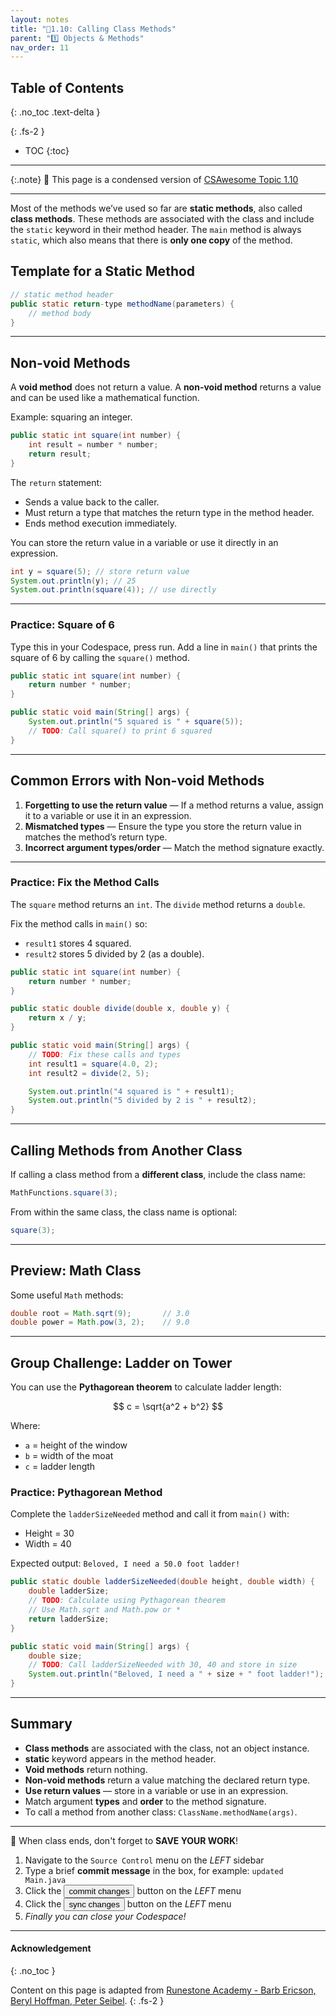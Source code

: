 ```yaml
---
layout: notes
title: "📓1.10: Calling Class Methods" 
parent: "1️⃣ Objects & Methods"
nav_order: 11
---
```


## Table of Contents
{: .no_toc .text-delta }

{: .fs-2 }
- TOC
{:toc}

---

{:.note}
📖 This page is a condensed version of [CSAwesome Topic 1.10]() 

---

Most of the methods we’ve used so far are **static methods**, also called **class methods**. These methods are associated with the class and include the `static` keyword in their method header. The `main` method is always `static`, which also means that there is **only one copy** of the method. 

## Template for a Static Method

```java
// static method header
public static return-type methodName(parameters) {
    // method body
}
````

---

## Non-void Methods

A **void method** does not return a value.
A **non-void method** returns a value and can be used like a mathematical function.

Example: squaring an integer.

```java
public static int square(int number) {
    int result = number * number;
    return result;
}
```

The `return` statement:

* Sends a value back to the caller.
* Must return a type that matches the return type in the method header.
* Ends method execution immediately.

You can store the return value in a variable or use it directly in an expression.

```java
int y = square(5); // store return value
System.out.println(y); // 25
System.out.println(square(4)); // use directly
```

---

### **Practice: Square of 6**

<div class="task" markdown="block">

Type this in your Codespace, press run.
Add a line in `main()` that prints the square of 6 by calling the `square()` method.

```java
public static int square(int number) {
    return number * number;
}

public static void main(String[] args) {
    System.out.println("5 squared is " + square(5));
    // TODO: Call square() to print 6 squared
}
```

</div>

---

## Common Errors with Non-void Methods

1. **Forgetting to use the return value** — If a method returns a value, assign it to a variable or use it in an expression.
2. **Mismatched types** — Ensure the type you store the return value in matches the method’s return type.
3. **Incorrect argument types/order** — Match the method signature exactly.

---

### **Practice: Fix the Method Calls**

<div class="task" markdown="block">

The `square` method returns an `int`.
The `divide` method returns a `double`.

Fix the method calls in `main()` so:

* `result1` stores 4 squared.
* `result2` stores 5 divided by 2 (as a double).

```java
public static int square(int number) {
    return number * number;
}

public static double divide(double x, double y) {
    return x / y;
}

public static void main(String[] args) {
    // TODO: Fix these calls and types
    int result1 = square(4.0, 2);
    int result2 = divide(2, 5);

    System.out.println("4 squared is " + result1);
    System.out.println("5 divided by 2 is " + result2);
}
```

</div>

---

## Calling Methods from Another Class

If calling a class method from a **different class**, include the class name:

```java
MathFunctions.square(3);
```

From within the same class, the class name is optional:

```java
square(3);
```

---

## Preview: Math Class

Some useful `Math` methods:

```java
double root = Math.sqrt(9);       // 3.0
double power = Math.pow(3, 2);    // 9.0
```

---

## Group Challenge: Ladder on Tower

You can use the **Pythagorean theorem** to calculate ladder length:

$$
c = \sqrt{a^2 + b^2}
$$

Where:

* `a` = height of the window
* `b` = width of the moat
* `c` = ladder length

### **Practice: Pythagorean Method**

<div class="task" markdown="block">

Complete the `ladderSizeNeeded` method and call it from `main()` with:

* Height = 30
* Width = 40

Expected output:
`Beloved, I need a 50.0 foot ladder!`

```java
public static double ladderSizeNeeded(double height, double width) {
    double ladderSize;
    // TODO: Calculate using Pythagorean theorem
    // Use Math.sqrt and Math.pow or *
    return ladderSize;
}

public static void main(String[] args) {
    double size;
    // TODO: Call ladderSizeNeeded with 30, 40 and store in size
    System.out.println("Beloved, I need a " + size + " foot ladder!");
}
```

</div>

---

## Summary

* **Class methods** are associated with the class, not an object instance.
* **static** keyword appears in the method header.
* **Void methods** return nothing.
* **Non-void methods** return a value matching the declared return type.
* **Use return values** — store in a variable or use in an expression.
* Match argument **types** and **order** to the method signature.
* To call a method from another class: `ClassName.methodName(args)`.

---

<div class="warn" markdown="block">

🛑 When class ends, don't forget to **SAVE YOUR WORK**!

1. Navigate to the `Source Control` menu on the _LEFT_ sidebar
2. Type a brief **commit message** in the box, for example: `updated Main.java`
3. Click the <button type="button" name="button" class="btn btn-green">commit changes</button> button on the _LEFT_ menu
4. Click the <button type="button" name="button" class="btn btn-green">sync changes</button> button on the _LEFT_ menu
5. _Finally you can close your Codespace!_

</div>

---

#### Acknowledgement
{: .no_toc }

Content on this page is adapted from [Runestone Academy - Barb Ericson, Beryl Hoffman, Peter Seibel](https://runestone.academy/ns/books/published/csawesome2/csawesome2.html).
{: .fs-2 }
